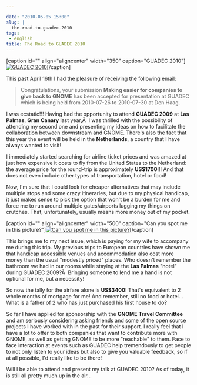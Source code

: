 ```yaml
---

date: "2010-05-05 15:00"
slug: |
  the-road-to-guadec-2010
tags:
 - english
title: The Road to GUADEC 2010
---
```


\[caption id="" align="aligncenter" width="350" caption="GUADEC
2010"\][![GUADEC
2010](http://bit.ly/Guadec2010Logo)](http://guadec.org/index.php/guadec/2010/index)\[/caption\]

This past April 16th I had the pleasure of receiving the following
email:

> Congratulations, your submission **Making easier for companies to give
> back to GNOME** has been accepted for presentation at GUADEC which is
> being held from 2010-07-26 to 2010-07-30 at Den Haag.

I was ecstatic!!! Having had the opportunity to attend **GUADEC 2009**
at **Las Palmas**, **Gran Canary** last year,Â  I was thrilled with the
possibility of attending my second one and presenting my ideas on how to
facilitate the collaboration between downstream and GNOME. There's also
the fact that this year the event will be held in the **Netherlands**, a
country that I have always wanted to visit!

I immediately started searching for airline ticket prices and was amazed
at just how expensive it costs to fly from the United States to the
Netherland: the average price for the round-trip is approximately
**US\$1700**!!! And that does not even include other types of
transportation, hotel or food!

Now, I'm sure that I could look for cheaper alternatives that may
include multiple stops and some crazy itineraries, but due to my
physical handicap, it just makes sense to pick the option that won't be
a burden for me and force me to run around multiple gates/airports
lugging my things on crutches. That, unfortunately, usually means more
money out of my pocket.

\[caption id="" align="aligncenter" width="500" caption="Can you spot me
in this picture?"\][![Can you spot me in this
picture?](http://bit.ly/OgGUADEC2009)](http://www.flickr.com/photos/mariosp/3700270001/in/photostream/)\[/caption\]

This brings me to my next issue, which is paying for my wife to
accompany me during this trip. My previous trips to European countries
have shown me that handicap accessible venues and accommodation also
cost more money than the usual "modestly priced" places. Who doesn't
remember the bathroom we had in our rooms while staying at the **Las
Palmas** "hotel" during GUADEC 2009?Â  Bringing someone to lend me a
hand is not optional for me, but a necessity!

So now the tally for the airfare alone is **US\$3400**! That's
equivalent to 2 whole months of mortgage for me! And remember, still no
food or hotel... What is a father of 2 who has just purchased his first
house to do?

So far I have applied for sponsorship with the **GNOME Travel
Committee** and am seriously considering asking friends and some of the
open source projects I have worked with in the past for their support. I
really feel that I have a lot to offer to both companies that want to
contribute more with GNOME, as well as getting GNOME to be more
"reachable" to them. Face to face interaction at events such as GUADEC
help tremendously to get people to not only listen to your ideas but
also to give you valuable feedback, so if at all possible, I'd really
like to be there!

Will I be able to attend and present my talk at GUADEC 2010? As of
today, it is still all pretty much up in the air...
